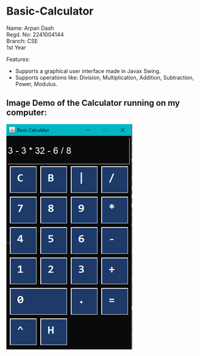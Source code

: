 # Basic-Calculator

Name: Arpan Dash<br>
Regd. No: 2241004144<br>
Branch: CSE<br>
1st Year<br>

Features:
- Supports a graphical user interface made in Javax Swing.
- Supports operations like: Division, Multiplication, Addition, Subtraction, Power, Modulus.

## Image Demo of the Calculator running on my computer:
![Equation.PNG](https://github.com/XCode-MasterX/Basic-Calculator/blob/main/Equation.PNG?raw=true)
